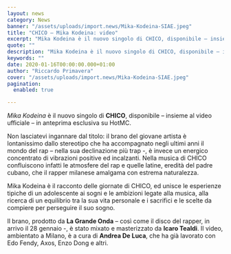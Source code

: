 ```yaml
---
layout: news
category: News
banner: "/assets/uploads/import.news/Mika-Kodeina-SIAE.jpeg"
title: "CHICO – Mika Kodeina: video"
excerpt: "Mika Kodeina è il nuovo singolo di CHICO, disponibile – insieme al video ufficiale – in anteprima esclusiva su HotMC. Non lasciatevi ingannare dal titolo: il brano del giovane artista è lontanissimo dallo stereotipo che ha accompagnato negli ultimi anni il mondo del rap – nella sua declinazione più trap -, è invece un energico [&hellip"
quote: ""
description: "Mika Kodeina è il nuovo singolo di CHICO, disponibile – insieme al video ufficiale – in anteprima esclusiva su HotMC. Non lasciatevi ingannare dal titolo: il brano del giovane artista è lontanissimo dallo stereotipo che ha accompagnato negli ultimi anni il mondo del rap – nella sua declinazione più trap -, è invece un energico [&hellip"
keywords: ""
date: 2020-01-16T00:00:00.000+01:00
author: "Riccardo Primavera"
cover: "/assets/uploads/import.news/Mika-Kodeina-SIAE.jpeg"
pagination:
  enabled: true

---
```


_Mika Kodeina_ è il nuovo singolo di **CHICO**, disponibile – insieme al video ufficiale – in anteprima esclusiva su HotMC.

Non lasciatevi ingannare dal titolo: il brano del giovane artista è lontanissimo dallo stereotipo che ha accompagnato negli ultimi anni il mondo del rap – nella sua declinazione più trap -, è invece un energico concentrato di vibrazioni positive ed incalzanti. Nella musica di CHICO confluiscono infatti le atmosfere del rap e quelle latine, eredità del padre cubano, che il rapper milanese amalgama con estrema naturalezza.

Mika Kodeina è il racconto delle giornate di CHICO, ed unisce le esperienze tipiche di un adolescente ai sogni e le ambizioni legate alla musica, alla ricerca di un equilibrio tra la sua vita personale e i sacrifici e le scelte da compiere per perseguire il suo sogno.

Il brano, prodotto da **La Grande Onda** – così come il disco del rapper, in arrivo il 28 gennaio -, è stato mixato e masterizzato da **Icaro Tealdi**. Il video, ambientato a Milano, è a cura di **Andrea De Luca**, che ha già lavorato con Edo Fendy, Axos, Enzo Dong e altri.
